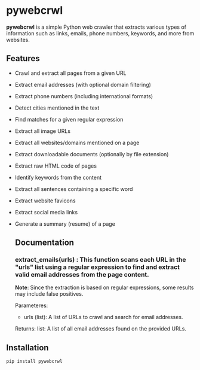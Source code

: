 # pywebcrwl

**pywebcrwl** is a simple Python web crawler that extracts various types of information such as links, emails, phone numbers, keywords, and more from websites.

## Features

- Crawl and extract all pages from a given URL
- Extract email addresses (with optional domain filtering)
- Extract phone numbers (including international formats)
- Detect cities mentioned in the text
- Find matches for a given regular expression
- Extract all image URLs
- Extract all websites/domains mentioned on a page
- Extract downloadable documents (optionally by file extension)
- Extract raw HTML code of pages
- Identify keywords from the content
- Extract all sentences containing a specific word
- Extract website favicons
- Extract social media links
- Generate a summary (resume) of a page

  ## Documentation

  ### **extract_emails(urls)** : This function scans each URL in the "urls" list using a regular expression to find and extract valid email addresses from the page content.
    **Note**: Since the extraction is based on regular expressions, some results may include false positives.
    
    Parameteres:
    - urls (list): A list of URLs to crawl and search for email addresses.
      
    Returns:
    list: A list of all email addresses found on the provided URLs.


## Installation

```bash
pip install pywebcrwl
